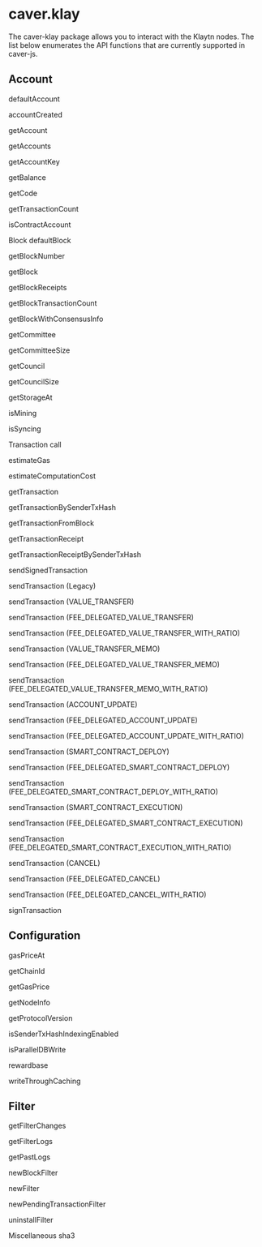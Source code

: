 # caver.klay

The caver-klay package allows you to interact with the Klaytn nodes. The list below enumerates the API functions that are currently supported in caver-js.

## ​Account​
​defaultAccount​

​accountCreated​

​getAccount​

​getAccounts​

​getAccountKey​

​getBalance​

​getCode​

​getTransactionCount​

​isContractAccount​

​Block​
​defaultBlock​

​getBlockNumber​

​getBlock​

​getBlockReceipts​

​getBlockTransactionCount​

​getBlockWithConsensusInfo​

​getCommittee​

​getCommitteeSize​

​getCouncil​

​getCouncilSize​

​getStorageAt​

​isMining​

​isSyncing​

​Transaction​
​call​

​estimateGas​

​estimateComputationCost​

​getTransaction​

​getTransactionBySenderTxHash​

​getTransactionFromBlock​

​getTransactionReceipt​

​getTransactionReceiptBySenderTxHash​

​sendSignedTransaction​

​sendTransaction (Legacy)​

​sendTransaction (VALUE_TRANSFER)​

​sendTransaction (FEE_DELEGATED_VALUE_TRANSFER)​

​sendTransaction (FEE_DELEGATED_VALUE_TRANSFER_WITH_RATIO)​

​sendTransaction (VALUE_TRANSFER_MEMO)​

​sendTransaction (FEE_DELEGATED_VALUE_TRANSFER_MEMO)​

​sendTransaction (FEE_DELEGATED_VALUE_TRANSFER_MEMO_WITH_RATIO)​

​sendTransaction (ACCOUNT_UPDATE)​

​sendTransaction (FEE_DELEGATED_ACCOUNT_UPDATE)​

​sendTransaction (FEE_DELEGATED_ACCOUNT_UPDATE_WITH_RATIO)​

​sendTransaction (SMART_CONTRACT_DEPLOY)​

​sendTransaction (FEE_DELEGATED_SMART_CONTRACT_DEPLOY)​

​sendTransaction (FEE_DELEGATED_SMART_CONTRACT_DEPLOY_WITH_RATIO)​

​sendTransaction (SMART_CONTRACT_EXECUTION)​

​sendTransaction (FEE_DELEGATED_SMART_CONTRACT_EXECUTION)​

​sendTransaction (FEE_DELEGATED_SMART_CONTRACT_EXECUTION_WITH_RATIO)​

​sendTransaction (CANCEL)​

​sendTransaction (FEE_DELEGATED_CANCEL)​

​sendTransaction (FEE_DELEGATED_CANCEL_WITH_RATIO)​

​signTransaction​

## ​Configuration​
​gasPriceAt​

​getChainId​

​getGasPrice​

​getNodeInfo​

​getProtocolVersion​

​isSenderTxHashIndexingEnabled​

​isParallelDBWrite​

​rewardbase​

​writeThroughCaching​

## ​Filter​
​getFilterChanges​

​getFilterLogs​

​getPastLogs​

​newBlockFilter​

​newFilter​

​newPendingTransactionFilter​

​uninstallFilter​

​Miscellaneous​
​sha3​
